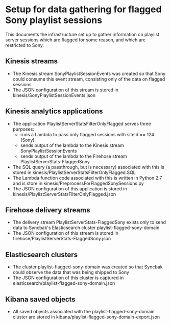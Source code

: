 # Setup for data gathering for flagged Sony playlist sessions
This documents the infrastructure set up to gather information on playlist server sessions which are flagged for some reason, and which are restricted to Sony.

## Kinesis streams
* The Kinesis stream SonyPlaylistSessionEvents was created so that Sony could consume this event stream, consisting only of the data on flagged sessions
* The JSON configuration of this stream is stored in kinesis/SonyPlaylistSessionEvents.json

## Kinesis analytics applications
* The application PlaylistServerStatsFilterOnlyFlagged serves three purposes:
    * runs a Lambda to pass only flagged sessions with siteId == 124 (Sony)
    * sends output of the lambda to the Kinesis stream SonyPlaylistSessionEvents
    * sends output of the lambda to the Firehose stream PlaylistServerStats-FlaggedSony
* The SQL query (a passthrough, but is necessary) associated with this is stored in kinesis/PlaylistServerStatsFilterOnlyFlagged.SQL
* The Lambda function code associated with this is written in Python 2.7 and is store in kinesis/PreprocessForFlaggedSonySessions.py
* The JSON configuration of this application is stored in kinesis/PlaylistServerStatsFilterOnlyFlagged.json

## Firehose delivery streams
* The delivery stream PlaylistServerStats-FlaggedSony exists only to send data to Syncbak's Elasticsearch cluster playlist-flagged-sony-domain
* The JSON configuration of this stream is stored in firehose/PlaylistServerStats-FlaggedSony.json

## Elasticsearch clusters
* The cluster playlist-flagged-sony-domain was created so that Syncbak could observe the data that was being shipped to Sony
* The JSON configuration of this cluster is captured in elasticsearch/playlist-flagged-sony-domain.json

## Kibana saved objects
* All saved objects associated with the playlist-flagged-sony-domain cluster are stored in kibana/playlist-flagged-sony-domain-export.json